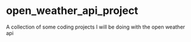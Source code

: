 # open_weather_api_project
A collection of some coding projects I will be doing with the open weather api
